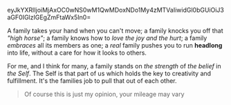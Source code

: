 eyJkYXRlIjoiMjAxOC0wNS0wM1QwMDoxNDo1My4zMTVaIiwidGl0bGUiOiJ3aGF0IGlzIGEgZmFtaWx5In0=

A family takes your hand when you can't move; a family knocks you off that _"high horse"_; a family knows how to _love the joy and the hurt_; a family _embraces_ all its members as one; a _real_ family pushes you to run **headlong** into life, without a care for how it looks to others.

For me, and I think for many, a family stands on _the strength_ of _the belief_ in _the Self_. The Self is that part of us which holds the key to creativity and fulfillment. It's the families job to pull that out of each other.

> Of course this is just my opinion, your mileage may vary